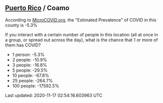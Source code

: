 
## [Puerto Rico](/united-states/puerto-rico) / Coamo

According to [MicroCOVID.org](http://microcovid.org),
the "Estimated Prevalence" of COVID in this county is -5.3%

If you interact with a certain number of people in this location
(all at once in a group, or spread out across the day), what is the chance that
1 or more of them has COVID?

- 1 person: -5.3%
- 2 people: -10.9%
- 3 people: -16.8%
- 5 people: -29.5%
- 10 people: -67.8%
- 25 people: -264.7%
- 100 people: -17592.5%

Last updated: 2020-11-17 02:54:16.603963 UTC
